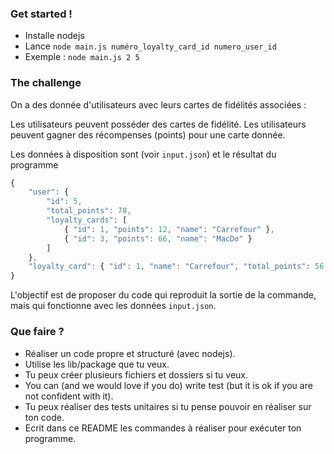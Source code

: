 ### Get started !

- Installe nodejs
- Lance `node main.js numéro_loyalty_card_id numero_user_id`
- Exemple : `node main.js 2 5`

### The challenge

On a des donnée d'utilisateurs avec leurs cartes de fidélités associées :

Les utilisateurs peuvent posséder des cartes de fidélité.
Les utilisateurs peuvent gagner des récompenses (points) pour une carte donnée.

Les données à disposition sont (voir `input.json`) et le résultat du programme

```javascript
{
    "user": {
        "id": 5,
        "total_points": 78,
        "loyalty_cards": [
            { "id": 1, "points": 12, "name": "Carrefour" },
            { "id": 3, "points": 66, "name": "MacDo" }
        ]
    },
    "loyalty_card": { "id": 1, "name": "Carrefour", "total_points": 56 }
}

```

L'objectif est de proposer du code qui reproduit la sortie de la commande, mais qui fonctionne avec les données `input.json`.

### Que faire ?

- Réaliser un code propre et structuré (avec nodejs).
- Utilise les lib/package que tu veux.
- Tu peux créer plusieurs fichiers et dossiers si tu veux.
- You can (and we would love if you do) write test (but it is ok if you are not confident with it).
- Tu peux réaliser des tests unitaires si tu pense pouvoir en réaliser sur ton code.
- Ecrit dans ce README les commandes à réaliser pour exécuter ton programme.

